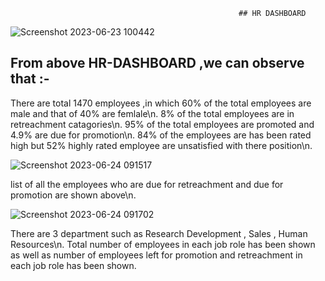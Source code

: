                                                        ## HR DASHBOARD
![Screenshot 2023-06-23 100442](https://github.com/shrutiece/Power-Bi-Dashboard/assets/86507110/5acaf701-34ba-40fc-ab60-4b7e82730035)

## From above HR-DASHBOARD ,we can observe that :-

There are total 1470 employees ,in which 60% of the total employees are male and that of 40% are femlale\n.
8% of the total employees are in retreachment catagories\n.
95% of the total employees are promoted and 4.9% are due for promotion\n.
84% of the employees are has been rated high but 52% highly rated employee are unsatisfied with there position\n.


![Screenshot 2023-06-24 091517](https://github.com/shrutiece/Power-Bi-Dashboard/assets/86507110/d195a51a-2c59-4816-8b93-1ee2f5bab8b8)

list of all the employees who are due for retreachment and  due for promotion are shown above\n.

![Screenshot 2023-06-24 091702](https://github.com/shrutiece/Power-Bi-Dashboard/assets/86507110/57527dba-9f87-45d4-988a-d34d9385ea78)

There are 3 department such as Research Development , Sales , Human Resources\n.
Total number of employees in each job role has been shown as well as number of employees left for promotion and retreachment in each job role has been shown.

